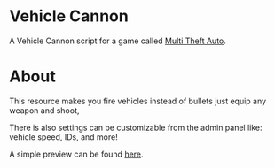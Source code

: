 # Vehicle Cannon
A Vehicle Cannon script for a game called [Multi Theft Auto](https://github.com/multitheftauto/mtasa-blue).
# About
This resource makes you fire vehicles instead of bullets
just equip any weapon and shoot,

There is also settings can be customizable from the admin panel like:
vehicle speed, IDs, and more!

A simple preview can be found [here](https://youtu.be/f6wR3cwSya4).
